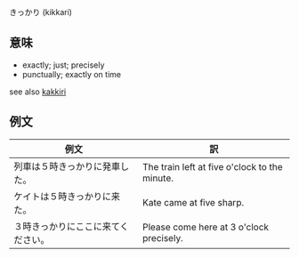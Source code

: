 きっかり (kikkari)

## 意味

+ exactly; just; precisely
+ punctually; exactly on time


see also [kakkiri](kakkiri.md)

## 例文

|例文|訳|
| --- | --- |
|列車は５時きっかりに発車した。|The train left at five o'clock to the minute.|
|ケイトは５時きっかりに来た。|Kate came at five sharp.|
|３時きっかりにここに来てください。|Please come here at 3 o'clock precisely.|